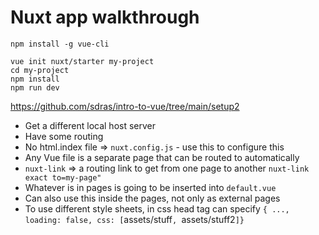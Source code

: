 # Nuxt app walkthrough

```
npm install -g vue-cli

vue init nuxt/starter my-project
cd my-project
npm install
npm run dev
```

https://github.com/sdras/intro-to-vue/tree/main/setup2

* Get a different local host server
* Have some routing 
* No html.index file => `nuxt.config.js` - use this to configure this
* Any Vue file is a separate page that can be routed to automatically 
* `nuxt-link` => a routing link to get from one page to another `nuxt-link exact to=my-page"`
* Whatever is in pages is going to be inserted into `default.vue`
* Can also use this inside the pages, not only as external pages
* To use different style sheets, in css head tag can specify `{ ..., loading: false, css: [`assets/stuff`, `assets/stuff2`]}`